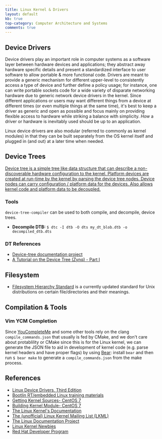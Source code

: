```yaml
---
title: Linux Kernel & Drivers
layout: default
kb: true
top-category: Computer Architecture and Systems
comments: true
---
```


## Device Drivers

Device drivers play an important role in computer systems as a software layer between hardware devices and applications; they abstract away hardware specific details and present a standardized interface to user software to allow portable & more functional code. Drivers are meant to provide a generic mechanism for different upper-level to consistently access a type of device and further define a policy usage; for instance, one can write portable sockets code for a wide variety of disparate networking hardware due to generic network device drivers in the kernel. Since different applications or users may want different things from a device at different times (or even multiple things at the same time), it's best to keep a driver as generic and open as possible and focus mainly on providing flexible access to hardware while striking a balance with simplicity. _How_ a driver or hardware is inevitably used should be up to an application.

Linux device drivers are also modular (referred to commonly as kernel modules) in that they can be built separately from the OS kernel itself and plugged in (and out) at a later time when needed.


## Device Trees

[Device tree is a simple tree like data structure that can describe a non-discoverable hardware configuration to the kernel. Platform devices are created at run-time by the kernel by parsing the device tree nodes. Device nodes can carry configuration / platform data for the devices. Also allows kernel code and platform data to be decoupled.](https://elinux.org/images/4/48/Experiences_With_Device_Tree_Support_Development_For_ARM-Based_SOC's.pdf)

### Tools

`device-tree-compiler` can be used to both compile, and decompile, device trees.

- **Decompile DTB:** `$ dtc -I dtb -O dts my_dt_blob.dtb -o decompiled_dtb.dts`

### DT References

- [Device-tree documentation project](https://elinux.org/Device-tree_documentation_project)
- [A Tutorial on the Device Tree (Zynq) - Part I](http://xillybus.com/tutorials/device-tree-zynq-1)


## Filesystem

* [Filesystem Hierarchy Standard](http://www.pathname.com/fhs/) is a currently updated standard for Unix distributions on certain file/directories and their meanings.


## Compilation & Tools

### Vim YCM Completion

Since [YouCompleteMe](https://github.com/ycm-core/YouCompleteMe) and some other tools rely on the clang `compile_commands.json` that usually is fed by CMake, and we don't care about protablility or CMake since this is for the Linux kernel, we can generate the JSON file to aid in development of kernel code (e.g. parse kernel headers and have proper flags) by using [Bear](https://github.com/rizsotto/Bear): install `bear` and then run `$ bear make` to generate a `compile_commands.json` from the make process.


## References

* [Linux Device Drivers, Third Edition](https://lwn.net/Kernel/LDD3/)
* [Bootlin RT/embedded Linux training materials](https://bootlin.com/docs/)
* [Getting Kernel Sources- CentOS 7](https://wiki.centos.org/HowTos/I_need_the_Kernel_Source)
* [Building Kernel Module- CentOS 7](https://wiki.centos.org/HowTos/BuildingKernelModules)
* [The Linux Kernel's Documentation](https://www.kernel.org/doc/html/latest/)
* [The (unofficial) Linux Kernel Mailing List (LKML)](https://lkml.org/)
* [The Linux Documentation Project](http://www.tldp.org/guides.html)
* [Linux Kernel Newbies](https://kernelnewbies.org/)
* [Red Hat Developer Program](https://developers.redhat.com/)
